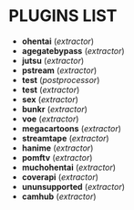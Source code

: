 # PLUGINS LIST
- **ohentai** (*extractor*)
- **agegatebypass** (*extractor*)
- **jutsu** (*extractor*)
- **pstream** (*extractor*)
- **test** (*postprocessor*)
- **test** (*extractor*)
- **sex** (*extractor*)
- **bunkr** (*extractor*)
- **voe** (*extractor*)
- **megacartoons** (*extractor*)
- **streamtape** (*extractor*)
- **hanime** (*extractor*)
- **pomftv** (*extractor*)
- **muchohentai** (*extractor*)
- **coverapi** (*extractor*)
- **ununsupported** (*extractor*)
- **camhub** (*extractor*)
